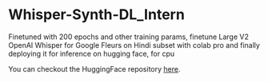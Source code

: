 # Whisper-Synth-DL_Intern
Finetuned  with 200 epochs and other training params, finetune Large V2 OpenAI Whisper for Google Fleurs on Hindi subset with colab pro and finally deploying it for inference on hugging face, for cpu

You can checkout the HuggingFace repository [here](https://huggingface.co/Sanyam0605/whisper-large-v2-hi).
